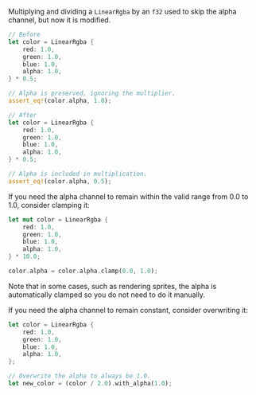 Multiplying and dividing a `LinearRgba` by an `f32` used to skip the alpha channel, but now it is modified.

```rust
// Before
let color = LinearRgba {
    red: 1.0,
    green: 1.0,
    blue: 1.0,
    alpha: 1.0,
} * 0.5;

// Alpha is preserved, ignoring the multiplier.
assert_eq!(color.alpha, 1.0);

// After
let color = LinearRgba {
    red: 1.0,
    green: 1.0,
    blue: 1.0,
    alpha: 1.0,
} * 0.5;

// Alpha is included in multiplication.
assert_eq!(color.alpha, 0.5);
```

If you need the alpha channel to remain within the valid range from 0.0 to 1.0, consider clamping it:

```rust
let mut color = LinearRgba {
    red: 1.0,
    green: 1.0,
    blue: 1.0,
    alpha: 1.0,
} * 10.0;

color.alpha = color.alpha.clamp(0.0, 1.0);
```

Note that in some cases, such as rendering sprites, the alpha is automatically clamped so you do not need to do it manually.

If you need the alpha channel to remain constant, consider overwriting it:

```rust
let color = LinearRgba {
    red: 1.0,
    green: 1.0,
    blue: 1.0,
    alpha: 1.0,
};

// Overwrite the alpha to always be 1.0.
let new_color = (color / 2.0).with_alpha(1.0);
```
